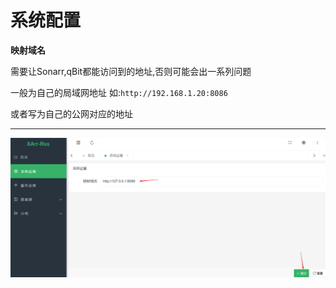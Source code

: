 # 系统配置

**映射域名**

需要让Sonarr,qBit都能访问到的地址,否则可能会出一系列问题

一般为自己的局域网地址 如:`http://192.168.1.20:8086`

或者写为自己的公网对应的地址

****
![img.png](../assets/img_g.png)
